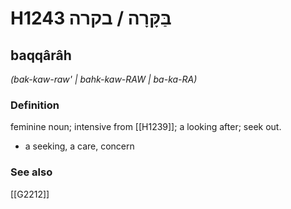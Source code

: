 # H1243 בַּקָּרָה / בקרה

## baqqârâh

_(bak-kaw-raw' | bahk-kaw-RAW | ba-ka-RA)_

### Definition

feminine noun; intensive from [[H1239]]; a looking after; seek out.

- a seeking, a care, concern
### See also

[[G2212]]

